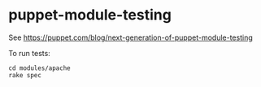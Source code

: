 # puppet-module-testing

See https://puppet.com/blog/next-generation-of-puppet-module-testing

To run tests:

```
cd modules/apache
rake spec
```

